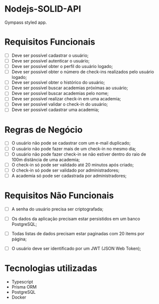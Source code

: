 # Nodejs-SOLID-API

Gympass styled app.

# Requisitos Funcionais

- [ ] Deve ser possível cadastrar o usuário;
- [ ] Deve ser possível autenticar o usuário;
- [ ] Deve ser possível obter o perfil do usuário logado;
- [ ] Deve ser possível obter o número de check-ins realizados pelo usuário logado;
- [ ] Deve ser possível obter o histórico do usuário;
- [ ] Deve ser possível buscar academias próximas ao usuário;
- [ ] Deve ser possível buscar academias pelo nome;
- [ ] Deve ser possível realizar check-in em uma academia;
- [ ] Deve ser possível validar o check-in do usuário;
- [ ] Deve ser possível cadastrar uma academia;

# Regras de Negócio
- [ ] O usuário não pode se cadastrar com um e-mail duplicado;
- [ ] O usuário não pode fazer mais de um check-in no mesmo dia;
- [ ] O usuário não pode fazer check-in se não estiver dentro do raio de 100m distância de uma academia; 
- [ ] O check-in só pode ser validado até 20 minutos após criado;
- [ ] O check-in só pode ser validado por administradores;
- [ ] A academia só pode ser cadastrada por administradores;

# Requisitos Não Funcionais
- [ ] A senha do usuário precisa ser criptografada;
- [ ] Os dados da aplicação precisam estar persistidos em um banco PostgreSQL;
- [ ] Todas listas de dados precisam estar paginadas com 20 items por página;
- [ ] O usuário deve ser identificado por um JWT (JSON Web Token);


# Tecnologias utilizadas
- Typescript
- Prisma ORM
- PostgreSQL
- Docker
